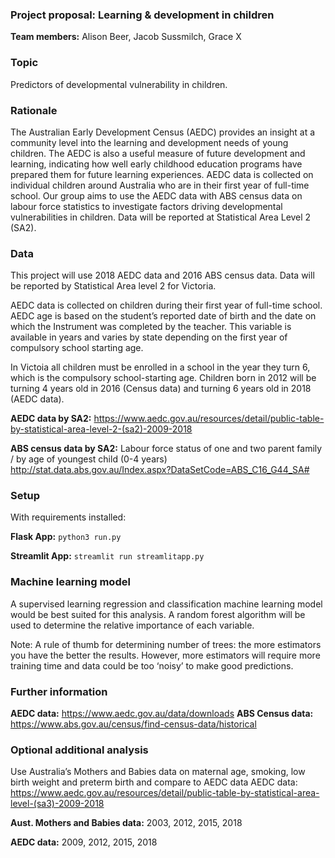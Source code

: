 ### Project proposal: Learning & development in children

**Team members:** Alison Beer, Jacob Sussmilch, Grace X

### Topic 
Predictors of developmental vulnerability in children.

### Rationale 
The Australian Early Development Census (AEDC) provides an insight at a community level into the learning and development needs of young children. The AEDC is also a useful measure of future development and learning, indicating how well early childhood education programs have prepared them for future learning experiences. AEDC data is collected on individual children around Australia who are in their first year of full-time school. 
Our group aims to use the AEDC data with ABS census data on labour force statistics to investigate factors driving developmental vulnerabilities in children. Data will be reported at Statistical Area Level 2 (SA2).

### Data
This project will use 2018 AEDC data and 2016 ABS census data. Data will be reported by Statistical Area level 2 for Victoria. 

AEDC data is collected on children during their first year of full-time school. AEDC age is based on the student’s reported date of birth and the date on which the Instrument was completed by the teacher. This variable is available in years and varies by state depending on the first year of compulsory school starting age.

In Victoia all children must be enrolled in a school in the year they turn 6, which is the compulsory school-starting age.
Children born in 2012 will be turning 4 years old in 2016 (Census data) and turning 6 years old in 2018 (AEDC data). 

**AEDC data by SA2:** https://www.aedc.gov.au/resources/detail/public-table-by-statistical-area-level-2-(sa2)-2009-2018 

**ABS census data by SA2:** Labour force status of one and two parent family / by age of youngest child (0-4 years) http://stat.data.abs.gov.au/Index.aspx?DataSetCode=ABS_C16_G44_SA# 

### Setup
With requirements installed:

**Flask App:**
`python3 run.py`

**Streamlit App:**
`streamlit run streamlitapp.py`

### Machine learning model
A supervised learning regression and classification machine learning model would be best suited for this analysis. A random forest algorithm will be used to determine the relative importance of each variable.

Note: A rule of thumb for determining number of trees: the more estimators you have the better the results. However, more estimators will require more training time and data could be too ‘noisy’ to make good predictions.

### Further information
**AEDC data:** https://www.aedc.gov.au/data/downloads 
**ABS Census data:** https://www.abs.gov.au/census/find-census-data/historical 


### Optional additional analysis
Use Australia’s Mothers and Babies data on maternal age, smoking, low birth weight and preterm birth and compare to AEDC data
AEDC data: https://www.aedc.gov.au/resources/detail/public-table-by-statistical-area-level-(sa3)-2009-2018 

**Aust. Mothers and Babies data:** 
2003, 2012, 2015, 2018

**AEDC data:** 
2009, 2012, 2015, 2018
